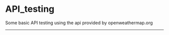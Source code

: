 # API_testing
Some basic API testing using the api provided by openweathermap.org

---------------------
